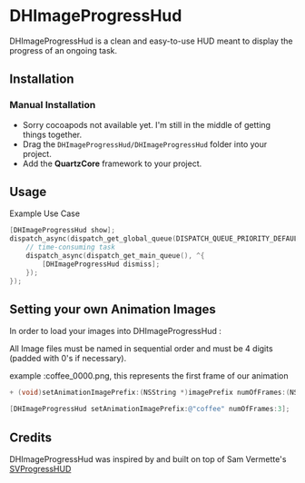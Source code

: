 # DHImageProgressHud

DHImageProgressHud is a clean and easy-to-use HUD meant to display the progress of an ongoing task.

<!--![SVProgressHUD](http://f.cl.ly/items/2G1F1Z0M0k0h2U3V1p39/SVProgressHUD.gif)-->

## Installation

### Manual Installation
* Sorry cocoapods not available yet. I'm still in the middle of getting things together.
* Drag the `DHImageProgressHud/DHImageProgressHud` folder into your project.
* Add the **QuartzCore** framework to your project.

## Usage

Example Use Case 

```objective-c
[DHImageProgressHud show];
dispatch_async(dispatch_get_global_queue(DISPATCH_QUEUE_PRIORITY_DEFAULT, 0), ^{
    // time-consuming task
    dispatch_async(dispatch_get_main_queue(), ^{
        [DHImageProgressHud dismiss];
    });
});
```
## Setting your own Animation Images

In order to load your images into DHImageProgressHud :

All Image files must be named in sequential order and must be 4 digits (padded with 0's if necessary).

 example :coffee_0000.png, this represents the first frame of our animation
```objective-c
+ (void)setAnimationImagePrefix:(NSString *)imagePrefix numOfFrames:(NSInteger)frames;

[DHImageProgressHud setAnimationImagePrefix:@"coffee" numOfFrames:3];
```


<!--Each notification passes a `userInfo` dictionary holding the HUD's status string (if any), retrievable via `SVProgressHUDStatusUserInfoKey`.-->

<!--`DHImageProgressHud` also posts `SVProgressHUDDidReceiveTouchEventNotification` when users touch on the screen. For this notification `userInfo` is not passed but the object parameter contains the `UIEvent` that related to the touch.-->

## Credits
DHImageProgressHud was inspired by and built on top of Sam Vermette's [SVProgressHUD](https://github.com/TransitApp/SVProgressHUD)
